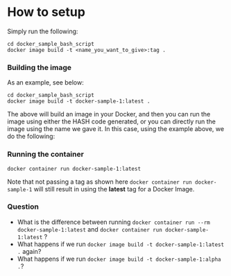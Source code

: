 # How to setup

Simply run the following:

```shell
cd docker_sample_bash_script
docker image build -t <name_you_want_to_give>:tag .
```

### Building the image

As an example, see below:

```shell
cd docker_sample_bash_script
docker image build -t docker-sample-1:latest .
```

The above will build an image in your Docker, and then you can run the image using either the HASH code generated, or you can directly run the image using the name we gave it. In this case, using the example above, we do the following:

### Running the container

```shell
docker container run docker-sample-1:latest
```

Note that not passing a tag as shown here `docker container run docker-sample-1` will still result in using the **latest** tag for a Docker Image.

### Question
- What is the difference between running `docker container run --rm docker-sample-1:latest` and `docker container run docker-sample-1:latest` ?
- What happens if we run `docker image build -t docker-sample-1:latest .` again?
- What happens if we run `docker image build -t docker-sample-1:alpha .`?
